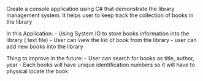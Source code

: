 Create a console application using C# that demonstrate the library management system. It helps user to keep track the collection of books in the library

In this Application:
    - Using System.IO to store books information into the library ( text file)
    - User can view the list of book from the library
    - user can add new books into the library


Thing to improve in the future:
    - User can search for books as title, author, year
    - Each books will have unique identification numbers so it will have to physical locate the book
    

    